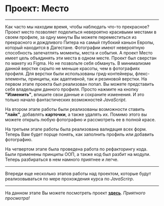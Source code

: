 # Проект: Место
***

Как часто мы находим время, чтобы наблюдать что-то прекрасное? Проект место позволяет поделиться невероятно красивыми местами в своем профиле, за одну минуты Вы можете переместиться из прекрасного и дождливого Питера на самый глубокий каньон Европы, который находится в Дагестане. Фотографии имеют невероятную способность запечатлять моменты, места и события. А проект Место имеет цель объядинять эти места в одном месте. Проект был сверстан по макету из Figma. Но не позвольте себя обмануть. В минимализме данной верстке скрыто не меньше красоты, чем в фотографиях профиля. Для верстки были использованы грид-контейнеры, флекс-элементы, принципы, как адаптивной, так и резиновой верстки. На первом этапе проекта был реализован попап. Вы можете представить себя владельцем данного профиля. Просто нажмите на кнопку **"Изменить"**, впишите свои данные и сохраните изменения. И это только начало фантастических возможностей *JavaScript*. 

На втором этапе работы были реализованы возможности ставить **"лайк"**, добавлять **карточки**, а также удалять их. Помимо этого вы можете открыть любую фотографию и рассмотреть ее в полной красе. 

На третьем этапе работы была реализована валидация всех форм. Теперь Вам будет порще понять, как заполнить профиль или добавить фотографию.

На четвертом этапе была проведена работа по рефакторингу кода. Были применены принципы ООП, а также код был разбит на модули. Теперь разбираться в нем намного приятнее и легче. 

***
Впереди еще несколько этапов работы над проектом, которые будут реализовываться по мере прохождения курса по *JavaScrirp*.

***

На данном этапе Вы можете посмотреть проект **[здесь](https://elizaveta-obrezkova.github.io/mesto/)**. *Приятного просмотра!*
